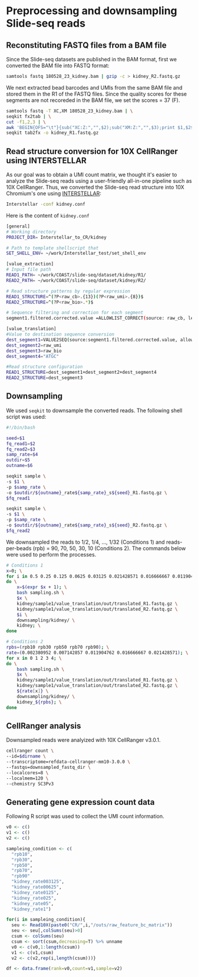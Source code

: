 # Preprocessing and downsampling Slide-seq reads

## Reconstituting FASTQ files from a BAM file

Since the Slide-seq datasets are published in the BAM format, first we converted the BAM file into FASTQ format:

```bash
samtools fastq 180528_23_kidney.bam | gzip -c > kidney_R2.fastq.gz
```

We next extracted bead barcodes and UMIs from the same BAM file and stored them in the R1 of the FASTQ files. Since the quality scores for these segments are not recoreded in the BAM file, we set the scores = 37 (F).

```bash
samtools fastq -T XC,XM 180528_23_kidney.bam | \
seqkit fx2tab | \
cut -f1,2,3 | \
awk 'BEGIN{OFS="\t"}{sub("XC:Z:","",$2);sub("XM:Z:","",$3);print $1,$2$3,"FFFFFFFFFFFFFFFFFFFFF"}' | \
seqkit tab2fx -o kidney_R1.fastq.gz
```



## Read structure conversion for 10X CellRanger using INTERSTELLAR

As our goal was to obtain a UMI count matrix, we thought it's easier to analyze the Slide-seq reads using a user-friendly all-in-one pipeline such as 10X CellRanger. Thus, we converted the Slide-seq read structure into 10X Chromium's one using [INTERSTELLAR](https://github.com/yachielab/Interstellar):

```bash
Interstellar -conf kidney.conf
```

Here is the content of ``kidney.conf``

```bash
[general]
# Working directory
PROJECT_DIR= Interstellar_to_CR/kidney

# Path to template shellscript that
SET_SHELL_ENV= ~/work/Interstellar_test/set_shell_env

[value_extraction]
# Input file path
READ1_PATH= ~/work/COAST/slide-seq/dataset/kidney/R1/
READ2_PATH= ~/work/COAST/slide-seq/dataset/kidney/R2/

# Read structure patterns by regular expression
READ1_STRUCTURE=^(?P<raw_cb>.{13})(?P<raw_umi>.{8})$
READ2_STRUCTURE=^(?P<raw_bio>.*)$

# Sequence filtering and correction for each segment
segment1.filtered.corrected.value =ALLOWLIST_CORRECT(source: raw_cb, levenshtein_distance:0,path:slide_kidney_bc.txt) >> SEQ2VALUE()

[value_translation]
#Value to destination sequence conversion
dest_segment1=VALUE2SEQ(source:segment1.filtered.corrected.value, allowlist_path:10x_3M-february-2018.txt)
dest_segment2=raw_umi
dest_segment3=raw_bio
dest_segment4="ATGC"

#Read structure configuration
READ1_STRUCTURE=dest_segment1+dest_segment2+dest_segment4
READ2_STRUCTURE=dest_segment3
```



## Downsampling

We used ``seqkit`` to downsample the converted reads. The following shell script was used:

```bash
#!/bin/bash

seed=$1
fq_read1=$2
fq_read2=$3
samp_rate=$4
outdir=$5
outname=$6

seqkit sample \
-s $1 \
-p $samp_rate \
-o $outdir/${outname}_rate${samp_rate}_s${seed}_R1.fastq.gz \
$fq_read1

seqkit sample \
-s $1 \
-p $samp_rate \
-o $outdir/${outname}_rate${samp_rate}_s${seed}_R2.fastq.gz \
$fq_read2
```

We downsampled the reads to 1/2, 1/4, ..., 1/32 (Conditions 1) and reads-per-beads (rpb) = 90, 70, 50, 30, 10 (Conditions 2). The commands below were used to perform the processes. 

```bash
# Conditions 1
x=0; \
for i in 0.5 0.25 0.125 0.0625 0.03125 0.021428571 0.016666667 0.011904762 0.007142857 0.002380952; \
do \
	x=$(expr $x + 1); \
	bash sampling.sh \
	$x \
	kidney/sample1/value_translation/out/translated_R1.fastq.gz \
	kidney/sample1/value_translation/out/translated_R2.fastq.gz \
	$i \
	downsampling/kidney/ \
	kidney; \
done

# Conditions 2
rpbs=(rpb10 rpb30 rpb50 rpb70 rpb90); \
rate=(0.002380952 0.007142857 0.011904762 0.016666667 0.021428571); \
for x in 0 1 2 3 4; \
do \
	bash sampling.sh \
	$x \
	kidney/sample1/value_translation/out/translated_R1.fastq.gz \
	kidney/sample1/value_translation/out/translated_R2.fastq.gz \
	${rate[x]} \
	downsampling/kidney/ \
	kidney_${rpbs}; \
done
```



## CellRanger analysis

Downsampled reads were analyized with 10X CellRanger v3.0.1.

```bash
cellranger count \
--id=$dirname \
--transcriptome=refdata-cellranger-mm10-3.0.0 \
--fastqs=downsampled_fastq_dir \
--localcores=8 \
--localmem=120 \
--chemistry SC3Pv3
```



## Generating gene expression count data

Following R script was used to collect the UMI count information.

```R
v0 <- c()
v1 <- c()
v2 <- c()

sampleing_condition <- c(
  "rpb10",
  "rpb30", 
  "rpb50", 
  "rpb70", 
  "rpb90"
  "kidney_rate003125",
  "kidney_rate00625", 
  "kidney_rate0125", 
  "kidney_rate025", 
  "kidney_rate05", 
  "kidney_rate1")

for(i in sampleing_condition){
  seu <- Read10X(paste0("CR/",i,"/outs/raw_feature_bc_matrix")) 
  seu <- seu[,colSums(seu)>0]
  csum <- colSums(seu)
  csum <- sort(csum,decreasing=T) %>% unname
  v0 <- c(v0,1:length(csum))
  v1 <- c(v1,csum)
  v2 <- c(v2,rep(i,length(csum)))}

df <- data.frame(rank=v0,count=v1,sample=v2)
```

